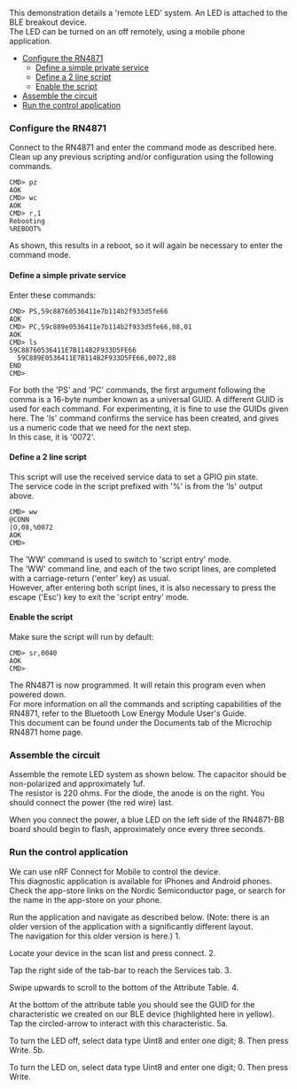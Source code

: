 This demonstration details a 'remote LED' system.  An LED is attached to the BLE breakout device.  
The LED can be turned on an off remotely, using a mobile phone application.

- [Configure the RN4871](#configure-the-rn4871)
    + [Define a simple private service](#define-a-simple-private-service)
    + [Define a 2 line script](#define-a-2-line-script)
    + [Enable the script](#enable-the-script)
- [Assemble the circuit](#assemble-the-circuit)
- [Run the control application](#run-the-control-application)

### Configure the RN4871

Connect to the RN4871 and enter the command mode as described here.  
Clean up any previous scripting and/or configuration using the following commands.

    CMD> pz
    AOK
    CMD> wc
    AOK
    CMD> r,1
    Rebooting
    %REBOOT%

As shown, this results in a reboot, so it will again be necessary to enter the command mode.

#### Define a simple private service

Enter these commands:

    CMD> PS,59c88760536411e7b114b2f933d5fe66
    AOK
    CMD> PC,59c889e0536411e7b114b2f933d5fe66,08,01
    AOK
    CMD> ls
    59C88760536411E7B114B2F933D5FE66
      59C889E0536411E7B114B2F933D5FE66,0072,08
    END
    CMD>

For both the 'PS' and 'PC' commands, the first argument following the comma is a 16-byte number known as a universal GUID.
A different GUID is used for each command.   For experimenting, it is fine to use the GUIDs given here. 
The 'ls' command confirms the service has been created, and gives us a numeric code that we need for the next step.  
In this case, it is '0072'.

#### Define a 2 line script

This script will use the received service data to set a GPIO pin state.  
The service code in the script prefixed with '%' is from the 'ls' output above.

    CMD> ww
    @CONN
    |O,08,%0072
    AOK
    CMD>

The 'WW' command is used to switch to 'script entry' mode.  
The 'WW' command line, and each of the two script lines, are completed with a carriage-return ('enter' key) as usual.  
However, after entering both script lines, it is also necessary to press the escape ('Esc') key to exit the 'script entry' mode.

#### Enable the script

Make sure the script will run by default:

    CMD> sr,0040
    AOK
    CMD>

The RN4871 is now programmed.  It will retain this program even when powered down.  
For more information on all the commands and scripting capabilities of the RN4871, refer to the 
Bluetooth Low Energy Module User's Guide.  
This document can be found under the Documents tab of the Microchip RN4871 home page.

### Assemble the circuit

Assemble the remote LED system as shown below.  The capacitor should be non-polarized and approximately 1uf.  
The resistor is 220 ohms. For the diode, the anode is on the right.  You should connect the power (the red wire) last.

When you connect the power, a blue LED on the left side of the RN4871-BB board should begin to flash, 
approximately once every three seconds.

### Run the control application

We can use nRF Connect for Mobile to control the device.  
This diagnostic application is available for iPhones and Android phones.  
Check the app-store links on the Nordic Semiconductor page, or search for the name in the app-store on your phone.

Run the application and navigate as described below.
(Note: there is an older version of the application with a significantly different layout.  
The navigation for this older version is here.)
1.

Locate your device in the scan list and press connect.
2.

Tap the right side of the tab-bar to reach the Services tab.
3.

Swipe upwards to scroll to the bottom of the Attribute Table.
4.

At the bottom of the attribute table you should see the GUID for the characteristic we created on our BLE device (highlighted here in yellow).  Tap the circled-arrow to interact with this characteristic.
5a.

To turn the LED off, select data type Uint8 and enter one digit; 8.  Then press Write.
5b.

To turn the LED on, select data type Uint8 and enter one digit; 0.  Then press Write.
